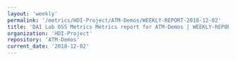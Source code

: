 ```yaml
---
layout: 'weekly'
permalink: '/metrics/HDI-Project/ATM-Demos/WEEKLY-REPORT-2018-12-02'
title: 'DAI Lab OSS Metrics Metrics report for ATM-Demos | WEEKLY-REPORT-2018-12-02'
organization: 'HDI-Project'
repository: 'ATM-Demos'
current_date: '2018-12-02'
---
```

